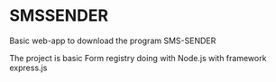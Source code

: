 # SMSSENDER
Basic web-app to download the program SMS-SENDER

The project is basic Form registry doing with Node.js with framework express.js
